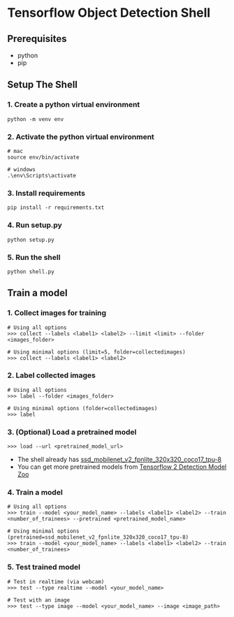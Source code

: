 # Tensorflow Object Detection Shell

## Prerequisites
- python
- pip

## Setup The Shell

### 1. Create a python virtual environment
``` 
python -m venv env
```

### 2. Activate the python virtual environment
```
# mac
source env/bin/activate
```
```
# windows
.\env\Scripts\activate
```

### 3. Install requirements
```
pip install -r requirements.txt
```

### 4. Run setup.py

```
python setup.py
```

### 5. Run the shell

```
python shell.py
```

## Train a model

### 1. Collect images for training
```
# Using all options
>>> collect --labels <label1> <label2> --limit <limit> --folder <images_folder>

# Using minimal options (limit=5, folder=collectedimages)
>>> collect --labels <label1> <label2>
```
### 2. Label collected images
```
# Using all options
>>> label --folder <images_folder>

# Using minimal options (folder=collectedimages)
>>> label
```

### 3. (Optional) Load a pretrained model
```
>>> load --url <pretrained_model_url>
```
- The shell already has [ssd_mobilenet_v2_fpnlite_320x320_coco17_tpu-8](http://download.tensorflow.org/models/object_detection/tf2/20200711/ssd_mobilenet_v2_fpnlite_320x320_coco17_tpu-8.tar.gz)
- You can get more pretrained models from [Tensorflow 2 Detection Model Zoo](https://github.com/tensorflow/models/blob/master/research/object_detection/g3doc/tf2_detection_zoo.md)

### 4. Train a model
```
# Using all options
>>> train --model <your_model_name> --labels <label1> <label2> --train <number_of_trainees> --pretrained <pretrained_model_name>

# Using minimal options (pretrained=ssd_mobilenet_v2_fpnlite_320x320_coco17_tpu-8)
>>> train --model <your_model_name> --labels <label1> <label2> --train <number_of_trainees>

```

### 5. Test trained model
```
# Test in realtime (via webcam)
>>> test --type realtime --model <your_model_name>

# Test with an image
>>> test --type image --model <your_model_name> --image <image_path>
```
